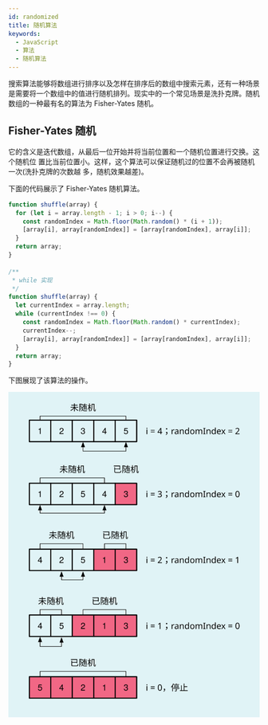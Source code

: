 ```yaml
---
id: randomized
title: 随机算法
keywords:
  - JavaScript
  - 算法
  - 随机算法
---
```


搜索算法能够将数组进行排序以及怎样在排序后的数组中搜索元素，还有一种场景是需要将一个数组中的值进行随机排列。现实中的一个常见场景是洗扑克牌。随机数组的一种最有名的算法为 Fisher-Yates 随机。

## Fisher-Yates 随机

它的含义是迭代数组，从最后一位开始并将当前位置和一个随机位置进行交换。这个随机位 置比当前位置小。这样，这个算法可以保证随机过的位置不会再被随机一次(洗扑克牌的次数越 多，随机效果越差)。

下面的代码展示了 Fisher-Yates 随机算法。

```js
function shuffle(array) {
  for (let i = array.length - 1; i > 0; i--) {
    const randomIndex = Math.floor(Math.random() * (i + 1));
    [array[i], array[randomIndex]] = [array[randomIndex], array[i]];
  }
  return array;
}

/**
 * while 实现
 */
function shuffle(array) {
  let currentIndex = array.length;
  while (currentIndex !== 0) {
    const randomIndex = Math.floor(Math.random() * currentIndex);
    currentIndex--;
    [array[i], array[randomIndex]] = [array[randomIndex], array[i]];
  }
  return array;
}
```

下图展现了该算法的操作。

![Fisher-Yates 随机算法](/img/fisher-yates.svg)
